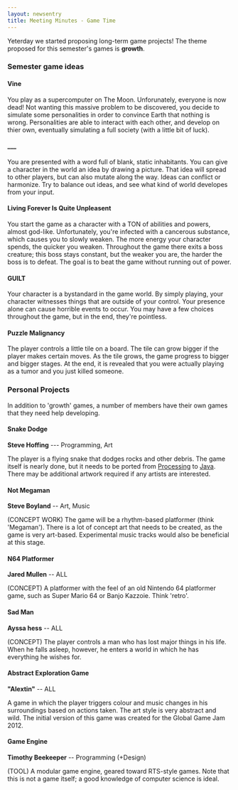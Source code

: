 ```yaml
---
layout: newsentry
title: Meeting Minutes - Game Time
---
```


Yeterday we started proposing long-term game projects!  The theme proposed for this semester's games is __growth__.


### Semester game ideas


#### Vine

You play as a supercomputer on The Moon.  Unforunately, everyone is now dead!  Not wanting this massive problem to be discovered, you decide to simulate some personalities in order to convince Earth that nothing is wrong.  Personalities are able to interact with each other, and develop on thier own, eventually simulating a full society (with a little bit of luck).


#### ___

You are presented with a word full of blank, static inhabitants.  You can give a character in the world an idea by drawing a picture.  That idea will spread to other players, but can also mutate along the way.  Ideas can conflict or harmonize.  Try to balance out ideas, and see what kind of world developes from your input.


#### Living Forever Is Quite Unpleasent

You start the game as a character with a TON of abilities and powers, almost god-like.  Unfortunately, you're infected with a cancerous substance, which causes you to slowly weaken.  The more energy your character spends, the quicker you weaken.  Throughout the game there exits a boss creature; this boss stays constant, but the weaker you are, the harder the boss is to defeat.  The goal is to beat the game without running out of power.


#### GUILT

Your character is a bystandard in the game world.  By simply playing, your character witnesses things that are outside of your control.  Your presence alone can cause horrible events to occur.  You may have a few choices throughout the game, but in the end, they're pointless.


#### Puzzle Malignancy

The player controls a little tile on a board.  The tile can grow bigger if the player makes certain moves.  As the tile grows, the game progress to bigger and bigger stages.  At the end, it is revealed that you were actually playing as a tumor and you just killed someone.


### Personal Projects

In addition to 'growth' games, a number of members have their own games that they need help developing.

#### Snake Dodge

__Steve Hoffing__ --- Programming, Art

The player is a flying snake that dodges rocks and other debris.  The game itself is nearly done, but it needs to be ported from [Processing](http://processing.org/) to [Java](http://en.wikipedia.org/wiki/Java_(programming_language)).  There may be additional artwork required if any artists are interested.


#### Not Megaman

__Steve Boyland__ -- Art, Music

(CONCEPT WORK) The game will be a rhythm-based platformer (think 'Megaman').  There is a lot of concept art that needs to be created, as the game is very art-based.  Experimental music tracks would also be beneficial at this stage.


#### N64 Platformer

__Jared Mullen__ -- ALL

(CONCEPT) A platformer with the feel of an old Nintendo 64 platformer game, such as Super Mario 64 or Banjo Kazzoie.  Think 'retro'.


#### Sad Man

__Ayssa hess__ -- ALL

(CONCEPT) The player controls a man who has lost major things in his life.  When he falls asleep, however, he enters a world in which he has everything he wishes for.


#### Abstract Exploration Game

__"Alextin"__ -- ALL

A game in which the player triggers colour and music changes in his surroundings based on actions taken.  The art style is very abstract and wild.  The initial version of this game was created for the Global Game Jam 2012.


#### Game Engine

__Timothy Beekeeper__ -- Programming (+Design)

(TOOL) A modular game engine, geared toward RTS-style games.  Note that this is not a game itself; a good knowledge of computer science is ideal.
